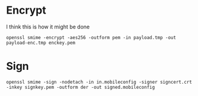 # Encrypt
I think this is how it might be done
```
openssl smime -encrypt -aes256 -outform pem -in payload.tmp -out payload-enc.tmp enckey.pem 
```
# Sign
```
openssl smime -sign -nodetach -in in.mobileconfig -signer signcert.crt -inkey signkey.pem -outform der -out signed.mobileconfig
```
